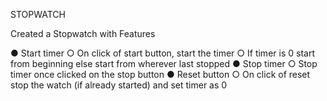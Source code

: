 STOPWATCH

Created a Stopwatch with Features

● Start timer
○ On click of start button, start the timer
○ If timer is 0 start from beginning else start from wherever last stopped
● Stop timer
○ Stop timer once clicked on the stop button
● Reset button
○ On click of reset stop the watch (if already started) and set timer as 0
